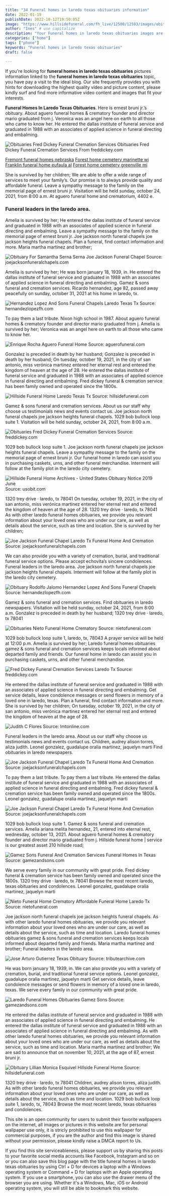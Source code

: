 ```yaml
---
title: "34 Funeral homes in laredo texas obituaries information"
date: 2022-01-19
publishDate: 2022-10-12T19:50:05Z
image: "https://www.hillsidefuneral.com/fh_live/12500/12593/images/obituaries/6736997_fbs.jpg"
author: "Ines" # use capitalize
description: "Your Funeral homes in laredo texas obituaries images are ready in this website. Funeral homes in laredo texas obituaries are a topic that is being searched for and liked by netizens today. You can Download the Funeral homes in laredo texas obituaries files here. Download all royalty-free images."
categories: ["home"]
tags: ["phone"]
keywords: "Funeral homes in laredo texas obituaries"
draft: false

---
```


If you're looking for **funeral homes in laredo texas obituaries** pictures information linked to the **funeral homes in laredo texas obituaries** topic, you have pay a visit to the ideal  blog.  Our site frequently  provides you with  hints  for downloading  the highest  quality video and picture  content, please kindly surf and find more informative video content and images  that fit your interests.

**Funeral Homes In Laredo Texas Obituaries**. Here is ernest bruni jr.’s obituary. About aguero funeral homes &amp; crematory founder and director mario graduated from j. Veronica was an angel here on earth to all those who came to know her. He entered the dallas institute of funeral service and graduated in 1988 with an associates of applied science in funeral directing and embalming.

![Obituaries Fred Dickey Funeral Cremation Services](https://7d9961960137c2884470-832598a32ebff02e9b775bb65295e46d.ssl.cf2.rackcdn.com/2018/02/logo-header.png "Obituaries Fred Dickey Funeral Cremation Services")
Obituaries Fred Dickey Funeral Cremation Services From freddickey.com

[Fremont funeral homes nebraska](/fremont-funeral-homes-nebraska/)
[Forest home cemetery marinette wi](/forest-home-cemetery-marinette-wi/)
[Franklin funeral home eufaula al](/franklin-funeral-home-eufaula-al/)
[Forest home cemetery greenville mi](/forest-home-cemetery-greenville-mi/)

She is survived by her children; We are able to offer a wide range of services to meet your family’s. Our promise is to always provide quality and affordable funeral. Leave a sympathy message to the family on the memorial page of ernest bruni jr. Visitation will be held sunday, october 24, 2021, from 8:00 a.m. At aguero funeral home and crematorium, 4402 e.

### Funeral leaders in the laredo area.

Amelia is survived by her; He entered the dallas institute of funeral service and graduated in 1988 with an associates of applied science in funeral directing and embalming. Leave a sympathy message to the family on the memorial page of ernest bruni jr. Joe jackson north funeral chapels joe jackson heights funeral chapels. Plan a funeral, find contact information and more. Maria martha martinez and brother;


![Obituary For Samantha Serna Serna Joe Jackson Funeral Chapel](https://s3.amazonaws.com/CFSV2/obituaries/photos/9526/694274/5dc1e5edcccca.jpg "Obituary For Samantha Serna Serna Joe Jackson Funeral Chapel")
Source: joejacksonfuneralchapels.com

Amelia is survived by her; He was born january 18, 1939, in. He entered the dallas institute of funeral service and graduated in 1988 with an associates of applied science in funeral directing and embalming. Gamez &amp; sons funeral and cremation services. Ricardo hernandez, age 82, passed away peacefully on sunday, october 31, 2021 at his home in laredo, tx.

![Hernandez Lopez And Sons Funeral Chapels Laredo Texas Tx](https://www.hernandezlopezfh.com/fh_live/16200/16270/images/obituaries/6073926_fbs.png "Hernandez Lopez And Sons Funeral Chapels Laredo Texas Tx")
Source: hernandezlopezfh.com

To pay them a last tribute. Nixon high school in 1987. About aguero funeral homes &amp; crematory founder and director mario graduated from j. Amelia is survived by her; Veronica was an angel here on earth to all those who came to know her.

![Enrique Rocha Aguero Funeral Home](https://www.aguerofuneral.com/wp-content/uploads/2020/02/ERocha.jpeg "Enrique Rocha Aguero Funeral Home")
Source: aguerofuneral.com

Gonzalez is preceded in death by her husband; Gonzalez is preceded in death by her husband; On tuesday, october 19, 2021, in the city of san antonio, miss verónica martinez entered her eternal rest and entered the kingdom of heaven at the age of 28. He entered the dallas institute of funeral service and graduated in 1988 with an associates of applied science in funeral directing and embalming. Fred dickey funeral &amp; cremation service has been family owned and operated since the 1800s.

![Hillside Funeral Home Laredo Texas Tx](https://www.hillsidefuneral.com/fh_live/12500/12593/images/obituaries/1226278_fbs.JPG "Hillside Funeral Home Laredo Texas Tx")
Source: hillsidefuneral.com

Gamez &amp; sons funeral and cremation services. About us our staff why choose us testimonials news and events contact us. Joe jackson north funeral chapels joe jackson heights funeral chapels. 1029 bob bullock loop suite 1. Visitation will be held sunday, october 24, 2021, from 8:00 a.m.

![Obituaries Fred Dickey Funeral Cremation Services](https://7d9961960137c2884470-832598a32ebff02e9b775bb65295e46d.ssl.cf2.rackcdn.com/2018/02/logo-header.png "Obituaries Fred Dickey Funeral Cremation Services")
Source: freddickey.com

1029 bob bullock loop suite 1. Joe jackson north funeral chapels joe jackson heights funeral chapels. Leave a sympathy message to the family on the memorial page of ernest bruni jr. Our funeral home in laredo can assist you in purchasing caskets, urns, and other funeral merchandise. Interment will follow at the family plot in the laredo city cemetery.

![Hillside Funeral Home Archives - United States Obituary Notice 2019 June](https://usobit.com/obituaries-2019/06/wp-content/uploads/2019/06/20/Jorge-Cantu-April-23-1934-April-18-2019.jpg "Hillside Funeral Home Archives - United States Obituary Notice 2019 June")
Source: usobit.com

1320 trey drive · laredo, tx 78041 On tuesday, october 19, 2021, in the city of san antonio, miss verónica martinez entered her eternal rest and entered the kingdom of heaven at the age of 28. 1320 trey drive · laredo, tx 78041 As with other laredo funeral homes obituaries, we provide you relevant information about your loved ones who are under our care, as well as details about the service, such as time and location. She is survived by her children;

![Joe Jackson Funeral Chapel Laredo Tx Funeral Home And Cremation](https://s3.amazonaws.com/CFSV2/siteimages/ftx/488527-Sammy-Michael-Joe-Mike-Ellese-Mannyl.jpg "Joe Jackson Funeral Chapel Laredo Tx Funeral Home And Cremation")
Source: joejacksonfuneralchapels.com

We can also provide you with a variety of cremation, burial, and traditional funeral service options. Please accept echovita’s sincere condolences. Funeral leaders in the laredo area. Joe jackson north funeral chapels joe jackson heights funeral chapels. Interment will follow at the family plot in the laredo city cemetery.

![Obituary Rodolfo Jalomo Hernandez Lopez And Sons Funeral Chapels](https://www.hernandezlopezfh.com/fh_live/16200/16270/images/obituaries/7429301_fbs.png "Obituary Rodolfo Jalomo Hernandez Lopez And Sons Funeral Chapels")
Source: hernandezlopezfh.com

Gamez &amp; sons funeral and cremation services. Find obituaries in laredo newspapers. Visitation will be held sunday, october 24, 2021, from 8:00 a.m. Gonzalez is preceded in death by her husband; 1320 trey drive · laredo, tx 78041

![Obituaries Nieto Funeral Home Crematory](https://1f7d45385cb72e357c62-64b085d723f32beb50f7cd72852828b6.ssl.cf2.rackcdn.com/2018/05/nieto-favicon.png "Obituaries Nieto Funeral Home Crematory")
Source: nietofuneral.com

1029 bob bullock loop suite 1, laredo, tx, 78043 A prayer service will be held at 12:00 p.m. Amelia is survived by her; Laredo funeral homes obituaries gamez &amp; sons funeral and cremation services keeps locals informed about departed family and friends. Our funeral home in laredo can assist you in purchasing caskets, urns, and other funeral merchandise.

![Fred Dickey Funeral Cremation Services Laredo Tx](https://7d9961960137c2884470-832598a32ebff02e9b775bb65295e46d.ssl.cf2.rackcdn.com/2018/06/Video-Still.png "Fred Dickey Funeral Cremation Services Laredo Tx")
Source: freddickey.com

He entered the dallas institute of funeral service and graduated in 1988 with an associates of applied science in funeral directing and embalming. Get service details, leave condolence messages or send flowers in memory of a loved one in laredo, texas. Plan a funeral, find contact information and more. She is survived by her children; On tuesday, october 19, 2021, in the city of san antonio, miss verónica martinez entered her eternal rest and entered the kingdom of heaven at the age of 28.

![Judith C Flores](https://s.hdnux.com/photos/73/35/74/15589121/3/1200x0.jpg "Judith C Flores")
Source: lmtonline.com

Funeral leaders in the laredo area. About us our staff why choose us testimonials news and events contact us. Children, audrey alison torres, aliza judith. Leonel gonzalez, guadalupe oralia martinez, jaquelyn marti Find obituaries in laredo newspapers.

![Joe Jackson Funeral Chapel Laredo Tx Funeral Home And Cremation](https://s3.amazonaws.com/CFSV2/siteimages/ftx/871600-1.png "Joe Jackson Funeral Chapel Laredo Tx Funeral Home And Cremation")
Source: joejacksonfuneralchapels.com

To pay them a last tribute. To pay them a last tribute. He entered the dallas institute of funeral service and graduated in 1988 with an associates of applied science in funeral directing and embalming. Fred dickey funeral &amp; cremation service has been family owned and operated since the 1800s. Leonel gonzalez, guadalupe oralia martinez, jaquelyn marti

![Joe Jackson Funeral Chapel Laredo Tx Funeral Home And Cremation](https://s3.amazonaws.com/CFSV2/siteimages/ftx/89131-2.png "Joe Jackson Funeral Chapel Laredo Tx Funeral Home And Cremation")
Source: joejacksonfuneralchapels.com

1029 bob bullock loop suite 1. Gamez &amp; sons funeral and cremation services. Amelia ariana melita hernandez, 21, entered into eternal rest, wednesday, october 13, 2021. About aguero funeral homes &amp; crematory founder and director mario graduated from j. Hillside funeral home | service is our greatest asset 310 hillside road;

![Gamez Sons Funeral And Cremation Services Funeral Homes In Texas](https://s3.amazonaws.com/CFSV2/siteimages/gzf/399308-5.jpg "Gamez Sons Funeral And Cremation Services Funeral Homes In Texas")
Source: gamezandsons.com

We serve every family in our community with great pride. Fred dickey funeral &amp; cremation service has been family owned and operated since the 1800s. 1320 trey drive · laredo, tx 78041 Browse the most recent laredo, texas obituaries and condolences. Leonel gonzalez, guadalupe oralia martinez, jaquelyn marti

![Nieto Funeral Home Crematory Affordable Funeral Home Laredo Tx](https://1f7d45385cb72e357c62-64b085d723f32beb50f7cd72852828b6.ssl.cf2.rackcdn.com/2018/05/Logo-Nieto-White-Text.png "Nieto Funeral Home Crematory Affordable Funeral Home Laredo Tx")
Source: nietofuneral.com

Joe jackson north funeral chapels joe jackson heights funeral chapels. As with other laredo funeral homes obituaries, we provide you relevant information about your loved ones who are under our care, as well as details about the service, such as time and location. Laredo funeral homes obituaries gamez &amp; sons funeral and cremation services keeps locals informed about departed family and friends. Maria martha martinez and brother; Funeral leaders in the laredo area.

![Jose Arturo Gutierrez Texas Obituary](https://tributecenteronline.s3-accelerate.amazonaws.com/Obituaries/20273886/Thumbnail.jpg "Jose Arturo Gutierrez Texas Obituary")
Source: tributearchive.com

He was born january 18, 1939, in. We can also provide you with a variety of cremation, burial, and traditional funeral service options. Leonel gonzalez, guadalupe oralia martinez, jaquelyn marti Get service details, leave condolence messages or send flowers in memory of a loved one in laredo, texas. We serve every family in our community with great pride.

![Laredo Funeral Homes Obituaries Gamez Sons](https://s3.amazonaws.com/CFSV2/siteimages/gzf/802402-logo-1.png "Laredo Funeral Homes Obituaries Gamez Sons")
Source: gamezandsons.com

He entered the dallas institute of funeral service and graduated in 1988 with an associates of applied science in funeral directing and embalming. He entered the dallas institute of funeral service and graduated in 1988 with an associates of applied science in funeral directing and embalming. As with other laredo funeral homes obituaries, we provide you relevant information about your loved ones who are under our care, as well as details about the service, such as time and location. Maria martha martinez and brother; We are sad to announce that on november 10, 2021, at the age of 87, ernest bruni jr.

![Obituary Lillian Monica Esquivel Hillside Funeral Home](https://www.hillsidefuneral.com/fh_live/12500/12593/images/obituaries/6736997_fbs.jpg "Obituary Lillian Monica Esquivel Hillside Funeral Home")
Source: hillsidefuneral.com

1320 trey drive · laredo, tx 78041 Children, audrey alison torres, aliza judith. As with other laredo funeral homes obituaries, we provide you relevant information about your loved ones who are under our care, as well as details about the service, such as time and location. 1029 bob bullock loop suite 1, laredo, tx, 78043 Browse the most recent laredo, texas obituaries and condolences.

This site is an open community for users to submit their favorite wallpapers on the internet, all images or pictures in this website are for personal wallpaper use only, it is stricly prohibited to use this wallpaper for commercial purposes, if you are the author and find this image is shared without your permission, please kindly raise a DMCA report to Us.

If you find this site serviceableness, please support us by sharing this posts to your favorite social media accounts like Facebook, Instagram and so on or you can also save this blog page with the title funeral homes in laredo texas obituaries by using Ctrl + D for devices a laptop with a Windows operating system or Command + D for laptops with an Apple operating system. If you use a smartphone, you can also use the drawer menu of the browser you are using. Whether it's a Windows, Mac, iOS or Android operating system, you will still be able to bookmark this website.
